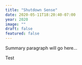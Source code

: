 ```yaml
---
title: "Shutdown Sense"
date: 2020-05-11T18:20:40-07:00
year: 2020
image: ""
draft: false
featured: false
---
```


Summary paragraph will go here...

<!--more-->

Test
